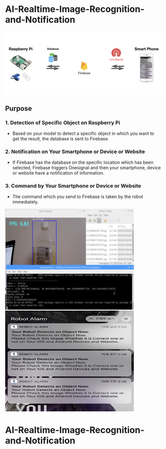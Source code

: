 # AI-Realtime-Image-Recognition-and-Notification

<img src="./git/0.png">

## Purpose

### 1. Detection of Specific Object on Raspberry Pi
- Based on your model to detect a specific object in which you want to get the result, the database is sent to Firebase.

### 2. Notification on Your Smartphone or Device or Website
- If Firebase has the database on the specific location which has been selected, Firebase triggers Onesignal and then your smartphone, device or website have a notification of information.

### 3. Command by Your Smartphone or Device or Website
- The command which you send to Firebase is taken by the robot immediately.


<img src="./git/1.png" width="414" height="324">      <img src="./git/3.png" width="414" height="324">




# AI-Realtime-Image-Recognition-and-Notification
